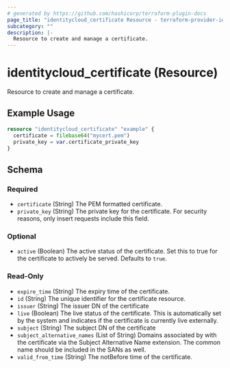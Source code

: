 ```yaml
---
# generated by https://github.com/hashicorp/terraform-plugin-docs
page_title: "identitycloud_certificate Resource - terraform-provider-identitycloud"
subcategory: ""
description: |-
  Resource to create and manage a certificate.
---
```


# identitycloud_certificate (Resource)

Resource to create and manage a certificate.

## Example Usage

```terraform
resource "identitycloud_certificate" "example" {
  certificate = filebase64("mycert.pem")
  private_key = var.certificate_private_key
}
```

<!-- schema generated by tfplugindocs -->
## Schema

### Required

- `certificate` (String) The PEM formatted certificate.
- `private_key` (String) The private key for the certificate. For security reasons, only insert requests include this field.

### Optional

- `active` (Boolean) The active status of the certificate. Set this to true for the certificate to actively be served. Defaults to `true`.

### Read-Only

- `expire_time` (String) The expiry time of the certificate.
- `id` (String) The unique identifier for the certificate resource.
- `issuer` (String) The issuer DN of the certificate
- `live` (Boolean) The live status of the certificate. This is automatically set by the system and indicates if the certificate is currently live externally.
- `subject` (String) The subject DN of the certificate
- `subject_alternative_names` (List of String) Domains associated by with the certificate via the Subject Alternative Name extension. The common name should be included in the SANs as well.
- `valid_from_time` (String) The notBefore time of the certificate.
